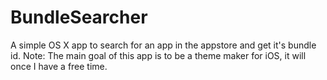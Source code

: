 # BundleSearcher
A simple OS X app to search for an app in the appstore and get it's bundle id. Note: The main goal of this app is to be a theme maker for iOS, it will once I have a free time.
